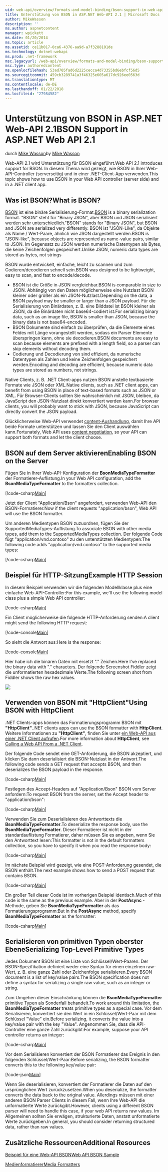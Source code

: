 ```yaml
---
uid: web-api/overview/formats-and-model-binding/bson-support-in-web-api-21
title: Unterstützung von BSON in ASP.NET Web-API 2.1 | Microsoft Docs
author: MikeWasson
description: ''
ms.author: aspnetcontent
manager: wpickett
ms.date: 01/20/2014
ms.topic: article
ms.assetid: ce11b017-0ca6-4376-aa9d-a7f3288101de
ms.technology: dotnet-webapi
ms.prod: .net-framework
msc.legacyurl: /web-api/overview/formats-and-model-binding/bson-support-in-web-api-21
msc.type: authoredcontent
ms.openlocfilehash: 53ad705fad6d2225cecca4d73355bd6ebfcf56d5
ms.sourcegitcommit: 459cb3289741a3f46325e605a617dc926ee0563d
ms.translationtype: MT
ms.contentlocale: de-DE
ms.lasthandoff: 01/22/2018
ms.locfileid: "27984582"
---
```

<a name="bson-support-in-aspnet-web-api-21"></a><span data-ttu-id="bd6d0-102">Unterstützung von BSON in ASP.NET Web-API 2.1</span><span class="sxs-lookup"><span data-stu-id="bd6d0-102">BSON Support in ASP.NET Web API 2.1</span></span>
====================
<span data-ttu-id="bd6d0-103">durch [Mike Wasson](https://github.com/MikeWasson)</span><span class="sxs-lookup"><span data-stu-id="bd6d0-103">by [Mike Wasson](https://github.com/MikeWasson)</span></span>

<span data-ttu-id="bd6d0-104">Web-API 2.1 wird Unterstützung für BSON eingeführt.</span><span class="sxs-lookup"><span data-stu-id="bd6d0-104">Web API 2.1 introduces support for BSON.</span></span> <span data-ttu-id="bd6d0-105">In diesem Thema wird gezeigt, wie BSON in Ihrer Web-API-Controller (serverseitig) und in einer .NET-Client-App verwenden.</span><span class="sxs-lookup"><span data-stu-id="bd6d0-105">This topic shows how to use BSON in your Web API controller (server side) and in a .NET client app.</span></span>

## <a name="what-is-bson"></a><span data-ttu-id="bd6d0-106">Was ist BSON?</span><span class="sxs-lookup"><span data-stu-id="bd6d0-106">What is BSON?</span></span>

<span data-ttu-id="bd6d0-107">[BSON](http://bsonspec.org/) ist eine binäre Serialisierung-Format.</span><span class="sxs-lookup"><span data-stu-id="bd6d0-107">[BSON](http://bsonspec.org/) is a binary serialization format.</span></span> <span data-ttu-id="bd6d0-108">"BSON" steht für "Binary JSON", aber BSON und JSON serialisiert werden sehr unterschiedlich.</span><span class="sxs-lookup"><span data-stu-id="bd6d0-108">"BSON" stands for "Binary JSON", but BSON and JSON are serialized very differently.</span></span> <span data-ttu-id="bd6d0-109">BSON ist "JSON-Like", da Objekte als Name / Wert-Paare, ähnlich wie JSON dargestellt werden.</span><span class="sxs-lookup"><span data-stu-id="bd6d0-109">BSON is "JSON-like", because objects are represented as name-value pairs, similar to JSON.</span></span> <span data-ttu-id="bd6d0-110">Im Gegensatz zu JSON werden numerische Datentypen als Bytes, die keine Zeichenfolgen gespeichert.</span><span class="sxs-lookup"><span data-stu-id="bd6d0-110">Unlike JSON, numeric data types are stored as bytes, not strings</span></span>

<span data-ttu-id="bd6d0-111">BSON wurde entwickelt, einfache, leicht zu scannen und zum Codieren/decodieren schnell sein.</span><span class="sxs-lookup"><span data-stu-id="bd6d0-111">BSON was designed to be lightweight, easy to scan, and fast to encode/decode.</span></span>

- <span data-ttu-id="bd6d0-112">BSON ist die Größe in JSON vergleichbar.</span><span class="sxs-lookup"><span data-stu-id="bd6d0-112">BSON is comparable in size to JSON.</span></span> <span data-ttu-id="bd6d0-113">Abhängig von den Daten möglicherweise eine Nutzlast BSON kleiner oder größer als ein JSON-Nutzlast.</span><span class="sxs-lookup"><span data-stu-id="bd6d0-113">Depending on the data, a BSON payload may be smaller or larger than a JSON payload.</span></span> <span data-ttu-id="bd6d0-114">Für die Serialisierung von Binärdaten, z. B. eine Bilddatei ist BSON kleiner als JSON, da die Binärdaten nicht base64-codiert ist.</span><span class="sxs-lookup"><span data-stu-id="bd6d0-114">For serializing binary data, such as an image file, BSON is smaller than JSON, because the binary data is not base64-encoded.</span></span>
- <span data-ttu-id="bd6d0-115">BSON Dokumente sind einfach zu überprüfen, da die Elemente eines Feldes mit Länge vorangestellt werden, sodass ein Parser Elemente überspringen kann, ohne sie decodieren.</span><span class="sxs-lookup"><span data-stu-id="bd6d0-115">BSON documents are easy to scan because elements are prefixed with a length field, so a parser can skip elements without decoding them.</span></span>
- <span data-ttu-id="bd6d0-116">Codierung und Decodierung von sind effizient, da numerische Datentypen als Zahlen und keine Zeichenfolgen gespeichert werden.</span><span class="sxs-lookup"><span data-stu-id="bd6d0-116">Encoding and decoding are efficient, because numeric data types are stored as numbers, not strings.</span></span>

<span data-ttu-id="bd6d0-117">Native Clients, z. B. .NET Client-apps nutzen BSON anstelle textbasierte Formate wie JSON oder XML.</span><span class="sxs-lookup"><span data-stu-id="bd6d0-117">Native clients, such as .NET client apps, can benefit from using BSON in place of text-based formats such as JSON or XML.</span></span> <span data-ttu-id="bd6d0-118">Für Browser-Clients sollten Sie wahrscheinlich mit JSON, bleiben, da JavaScript den JSON-Nutzlast direkt konvertiert werden kann.</span><span class="sxs-lookup"><span data-stu-id="bd6d0-118">For browser clients, you will probably want to stick with JSON, because JavaScript can directly convert the JSON payload.</span></span>

<span data-ttu-id="bd6d0-119">Glücklicherweise Web-API verwendet [content-Aushandlung](content-negotiation.md), damit Ihre API beide Formate unterstützen und lassen Sie den Client auswählen kann.</span><span class="sxs-lookup"><span data-stu-id="bd6d0-119">Fortunately, Web API uses [content negotiation](content-negotiation.md), so your API can support both formats and let the client choose.</span></span>

## <a name="enabling-bson-on-the-server"></a><span data-ttu-id="bd6d0-120">BSON auf dem Server aktivieren</span><span class="sxs-lookup"><span data-stu-id="bd6d0-120">Enabling BSON on the Server</span></span>

<span data-ttu-id="bd6d0-121">Fügen Sie in Ihrer Web-API-Konfiguration der **BsonMediaTypeFormatter** der Formatierer-Auflistung.</span><span class="sxs-lookup"><span data-stu-id="bd6d0-121">In your Web API configuration, add the **BsonMediaTypeFormatter** to the formatters collection.</span></span>

[!code-csharp[Main](bson-support-in-web-api-21/samples/sample1.cs)]

<span data-ttu-id="bd6d0-122">Jetzt der Client "Application/Bson" angefordert, verwenden Web-API den BSON-Formatierer.</span><span class="sxs-lookup"><span data-stu-id="bd6d0-122">Now if the client requests "application/bson", Web API will use the BSON formatter.</span></span>

<span data-ttu-id="bd6d0-123">Um anderen Medientypen BSON zuzuordnen, fügen Sie der SupportedMediaTypes-Auflistung.</span><span class="sxs-lookup"><span data-stu-id="bd6d0-123">To associate BSON with other media types, add them to the SupportedMediaTypes collection.</span></span> <span data-ttu-id="bd6d0-124">Der folgende Code fügt "application/vnd.contoso" zu den unterstützten Medientypen:</span><span class="sxs-lookup"><span data-stu-id="bd6d0-124">The following code adds "application/vnd.contoso" to the supported media types:</span></span>

[!code-csharp[Main](bson-support-in-web-api-21/samples/sample2.cs)]

## <a name="example-http-session"></a><span data-ttu-id="bd6d0-125">Beispiel für HTTP-Sitzung</span><span class="sxs-lookup"><span data-stu-id="bd6d0-125">Example HTTP Session</span></span>

<span data-ttu-id="bd6d0-126">In diesem Beispiel verwenden wir die folgenden Modellklasse plus eine einfache Web-API-Controller:</span><span class="sxs-lookup"><span data-stu-id="bd6d0-126">For this example, we'll use the following model class plus a simple Web API controller:</span></span>

[!code-csharp[Main](bson-support-in-web-api-21/samples/sample3.cs)]

<span data-ttu-id="bd6d0-127">Ein Client möglicherweise die folgende HTTP-Anforderung senden:</span><span class="sxs-lookup"><span data-stu-id="bd6d0-127">A client might send the following HTTP request:</span></span>

[!code-console[Main](bson-support-in-web-api-21/samples/sample4.cmd)]

<span data-ttu-id="bd6d0-128">So sieht die Antwort aus:</span><span class="sxs-lookup"><span data-stu-id="bd6d0-128">Here is the response:</span></span>

[!code-console[Main](bson-support-in-web-api-21/samples/sample5.cmd)]

<span data-ttu-id="bd6d0-129">Hier habe ich die binären Daten mit ersetzt &quot;.&quot; Zeichen.</span><span class="sxs-lookup"><span data-stu-id="bd6d0-129">Here I've replaced the binary data with &quot;.&quot; characters.</span></span> <span data-ttu-id="bd6d0-130">Der folgende Screenshot Fiddler zeigt die unformatierten hexadezimale Werte.</span><span class="sxs-lookup"><span data-stu-id="bd6d0-130">The following screen shot from Fiddler shows the raw hex values.</span></span>

[![](bson-support-in-web-api-21/_static/image2.png)](bson-support-in-web-api-21/_static/image1.png)

## <a name="using-bson-with-httpclient"></a><span data-ttu-id="bd6d0-131">Verwenden von BSON mit "HttpClient"</span><span class="sxs-lookup"><span data-stu-id="bd6d0-131">Using BSON with HttpClient</span></span>

<span data-ttu-id="bd6d0-132">.NET Clients-apps können das Formatierungsprogramm BSON mit **"HttpClient"**.</span><span class="sxs-lookup"><span data-stu-id="bd6d0-132">.NET clients apps can use the BSON formatter with **HttpClient**.</span></span> <span data-ttu-id="bd6d0-133">Weitere Informationen zu **"HttpClient"**, finden Sie unter [ein Web-API aus einer .NET Client aufrufen](../advanced/calling-a-web-api-from-a-net-client.md).</span><span class="sxs-lookup"><span data-stu-id="bd6d0-133">For more information about **HttpClient**, see [Calling a Web API From a .NET Client](../advanced/calling-a-web-api-from-a-net-client.md).</span></span>

<span data-ttu-id="bd6d0-134">Der folgende Code sendet eine GET-Anforderung, die BSON akzeptiert, und klicken Sie dann deserialisiert die BSON-Nutzlast in der Antwort.</span><span class="sxs-lookup"><span data-stu-id="bd6d0-134">The following code sends a GET request that accepts BSON, and then deserializes the BSON payload in the response.</span></span>

[!code-csharp[Main](bson-support-in-web-api-21/samples/sample6.cs)]

<span data-ttu-id="bd6d0-135">Festlegen des Accept-Headers auf "Application/Bson" BSON vom Server anfordern:</span><span class="sxs-lookup"><span data-stu-id="bd6d0-135">To request BSON from the server, set the Accept header to "application/bson":</span></span>

[!code-csharp[Main](bson-support-in-web-api-21/samples/sample7.cs)]

<span data-ttu-id="bd6d0-136">Verwenden Sie zum Deserialisieren des Antworttexts die **BsonMediaTypeFormatter**.</span><span class="sxs-lookup"><span data-stu-id="bd6d0-136">To deserialize the response body, use the **BsonMediaTypeFormatter**.</span></span> <span data-ttu-id="bd6d0-137">Dieser Formatierer ist nicht in der standardauflistung Formatierer, daher müssen Sie es angeben, wenn Sie den Antworttext lesen:</span><span class="sxs-lookup"><span data-stu-id="bd6d0-137">This formatter is not in the default formatters collection, so you have to specify it when you read the response body:</span></span>

[!code-csharp[Main](bson-support-in-web-api-21/samples/sample8.cs)]

<span data-ttu-id="bd6d0-138">Im nächste Beispiel wird gezeigt, wie eine POST-Anforderung gesendet, die BSON enthält.</span><span class="sxs-lookup"><span data-stu-id="bd6d0-138">The next example shows how to send a POST request that contains BSON.</span></span>

[!code-csharp[Main](bson-support-in-web-api-21/samples/sample9.cs)]

<span data-ttu-id="bd6d0-139">Ein großer Teil dieser Code ist im vorherigen Beispiel identisch.</span><span class="sxs-lookup"><span data-stu-id="bd6d0-139">Much of this code is the same as the previous example.</span></span> <span data-ttu-id="bd6d0-140">Aber in der **PostAsync** -Methode, geben Sie **BsonMediaTypeFormatter** als das Formatierungsprogramm:</span><span class="sxs-lookup"><span data-stu-id="bd6d0-140">But in the **PostAsync** method, specify **BsonMediaTypeFormatter** as the formatter:</span></span>

[!code-csharp[Main](bson-support-in-web-api-21/samples/sample10.cs)]

## <a name="serializing-top-level-primitive-types"></a><span data-ttu-id="bd6d0-141">Serialisieren von primitiven Typen oberster Ebene</span><span class="sxs-lookup"><span data-stu-id="bd6d0-141">Serializing Top-Level Primitive Types</span></span>

<span data-ttu-id="bd6d0-142">Jedes Dokument BSON ist eine Liste von Schlüssel/Wert-Paaren. Der BSON-Spezifikation definiert weder eine Syntax für einen einzelnen raw-Wert, z. B. eine ganze Zahl oder Zeichenfolge serialisieren.</span><span class="sxs-lookup"><span data-stu-id="bd6d0-142">Every BSON document is a list of key/value pairs.The BSON specification does not define a syntax for serializing a single raw value, such as an integer or string.</span></span>

<span data-ttu-id="bd6d0-143">Zum Umgehen dieser Einschränkung können die **BsonMediaTypeFormatter** primitive Typen als Sonderfall behandelt.</span><span class="sxs-lookup"><span data-stu-id="bd6d0-143">To work around this limitation, the **BsonMediaTypeFormatter** treats primitive types as a special case.</span></span> <span data-ttu-id="bd6d0-144">Vor dem Serialisieren, konvertiert sie den Wert in ein Schlüssel/Wert-Paar mit dem Schlüssel "Value" ein.</span><span class="sxs-lookup"><span data-stu-id="bd6d0-144">Before serializing, it converts the value into a key/value pair with the key "Value".</span></span> <span data-ttu-id="bd6d0-145">Angenommen Sie, dass die API-Controller eine ganze Zahl zurückgibt:</span><span class="sxs-lookup"><span data-stu-id="bd6d0-145">For example, suppose your API controller returns an integer:</span></span>

[!code-csharp[Main](bson-support-in-web-api-21/samples/sample11.cs)]

<span data-ttu-id="bd6d0-146">Vor dem Serialisieren konvertiert der BSON Formatierer das Ereignis in den folgenden Schlüssel/Wert-Paar:</span><span class="sxs-lookup"><span data-stu-id="bd6d0-146">Before serializing, the BSON formatter converts this to the following key/value pair:</span></span>

[!code-json[Main](bson-support-in-web-api-21/samples/sample12.json)]

<span data-ttu-id="bd6d0-147">Wenn Sie deserialisieren, konvertiert der Formatierer die Daten auf den ursprünglichen Wert zurückzusetzen.</span><span class="sxs-lookup"><span data-stu-id="bd6d0-147">When you deserialize, the formatter converts the data back to the original value.</span></span> <span data-ttu-id="bd6d0-148">Allerdings müssen mit einer anderen BSON Parser Clients in diesem Fall, wenn Ihre Web-API die unformatierte Werte zurückgibt.</span><span class="sxs-lookup"><span data-stu-id="bd6d0-148">However, clients using a different BSON parser will need to handle this case, if your web API returns raw values.</span></span> <span data-ttu-id="bd6d0-149">Im Allgemeinen sollten Sie erwägen, strukturierte Daten, anstatt unformatierte Werte zurückgeben.</span><span class="sxs-lookup"><span data-stu-id="bd6d0-149">In general, you should consider returning structured data, rather than raw values.</span></span>

## <a name="additional-resources"></a><span data-ttu-id="bd6d0-150">Zusätzliche Ressourcen</span><span class="sxs-lookup"><span data-stu-id="bd6d0-150">Additional Resources</span></span>

[<span data-ttu-id="bd6d0-151">Beispiel für eine Web-API BSON</span><span class="sxs-lookup"><span data-stu-id="bd6d0-151">Web API BSON Sample</span></span>](https://aspnet.codeplex.com/SourceControl/latest#Samples/WebApi/BSONSample/)

[<span data-ttu-id="bd6d0-152">Medienformatierer</span><span class="sxs-lookup"><span data-stu-id="bd6d0-152">Media Formatters</span></span>](media-formatters.md)
